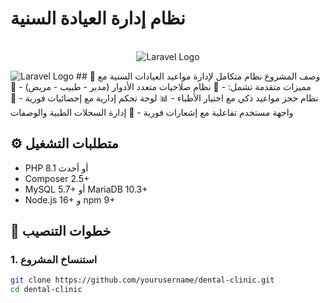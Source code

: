 # نظام إدارة العيادة السنية

<p align="center">
  <br>
<img src="https://github.com/user-attachments/assets/57fac77e-6ee9-4611-ab63-efcfb83c6d29" alt="Laravel Logo">


</p>
<img src="https://github.com/user-attachments/assets/064d4310-cb8e-48c2-be21-7fca6c039304" alt="Laravel Logo">
## 📝 وصف المشروع
نظام متكامل لإدارة مواعيد العيادات السنية مع مميزات متقدمة تشمل:
- 🔐 نظام صلاحيات متعدد الأدوار (مدير - طبيب - مريض)
- 📅 نظام حجز مواعيد ذكي مع اختيار الأطباء
- 📊 لوحة تحكم إدارية مع إحصائيات فورية
- 📱 واجهة مستخدم تفاعلية مع إشعارات فورية
- 📑 إدارة السجلات الطبية والوصفات

## ⚙️ متطلبات التشغيل
- PHP 8.1 أو أحدث
- Composer 2.5+
- MySQL 5.7+ أو MariaDB 10.3+
- Node.js 16+ و npm 9+

## 🚀 خطوات التنصيب

### 1. استنساخ المشروع
```bash
git clone https://github.com/yourusername/dental-clinic.git
cd dental-clinic
